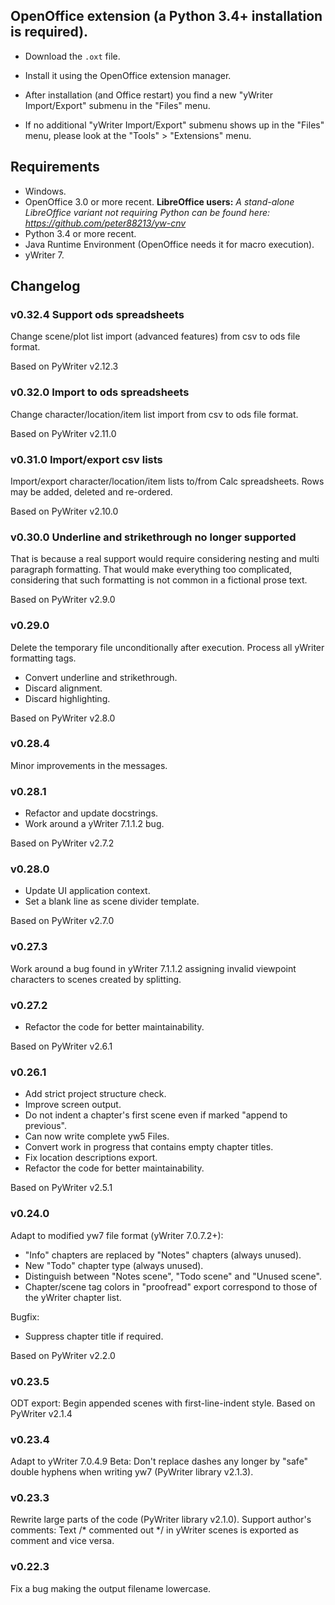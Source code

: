 ## OpenOffice extension (a Python 3.4+ installation is required).

* Download the `.oxt` file.

* Install it using the OpenOffice extension manager.

* After installation (and Office restart) you find a new "yWriter Import/Export" submenu in the "Files" menu.

* If no additional "yWriter Import/Export" submenu shows up in the "Files" menu, please look at the "Tools" > "Extensions" menu.

## Requirements

* Windows.
* OpenOffice 3.0 or more recent.   __LibreOffice users:__  _A stand-alone LibreOffice variant not requiring Python can be found here: https://github.com/peter88213/yw-cnv_
* Python 3.4 or more recent.
* Java Runtime Environment (OpenOffice needs it for macro execution).
* yWriter 7. 

## Changelog

### v0.32.4 Support ods spreadsheets

Change scene/plot list import (advanced features) from csv to ods file format.

Based on PyWriter v2.12.3

### v0.32.0 Import to ods spreadsheets

Change character/location/item list import from csv to ods file format.

Based on PyWriter v2.11.0

### v0.31.0 Import/export csv lists

Import/export character/location/item lists to/from Calc spreadsheets. Rows may be added, deleted and re-ordered.

Based on PyWriter v2.10.0

### v0.30.0 Underline and strikethrough no longer supported

That is because a real support would require considering nesting and multi paragraph formatting. That would make everything too complicated, considering that such formatting is not common in a fictional prose text.

Based on PyWriter v2.9.0

### v0.29.0

Delete the temporary file unconditionally after execution.
Process all yWriter formatting tags.
* Convert underline and strikethrough.
* Discard alignment.
* Discard highlighting.

Based on PyWriter v2.8.0

### v0.28.4

Minor improvements in the messages.

### v0.28.1

* Refactor and update docstrings.
* Work around a yWriter 7.1.1.2 bug.

Based on PyWriter v2.7.2

### v0.28.0

* Update UI application context.
* Set a blank line as scene divider template.

Based on PyWriter v2.7.0

### v0.27.3

Work around a bug found in yWriter 7.1.1.2 assigning invalid viewpoint
characters to scenes created by splitting.

### v0.27.2

* Refactor the code for better maintainability.

Based on PyWriter v2.6.1

### v0.26.1

* Add strict project structure check.
* Improve screen output.
* Do not indent a chapter's first scene even if marked "append to previous".
* Can now write complete yw5 Files.
* Convert work in progress that contains empty chapter titles.
* Fix location descriptions export.
* Refactor the code for better maintainability.

Based on PyWriter v2.5.1

### v0.24.0

Adapt to modified yw7 file format (yWriter 7.0.7.2+):
* "Info" chapters are replaced by "Notes" chapters (always unused).
* New "Todo" chapter type (always unused).
* Distinguish between "Notes scene", "Todo scene" and "Unused scene".
* Chapter/scene tag colors in "proofread" export correspond to those of
the yWriter chapter list.

Bugfix:
* Suppress chapter title if required.

Based on PyWriter v2.2.0

### v0.23.5

ODT export: Begin appended scenes with first-line-indent style.
Based on PyWriter v2.1.4

### v0.23.4

Adapt to yWriter 7.0.4.9 Beta: Don't replace dashes any longer by "safe" double hyphens when writing yw7  (PyWriter library v2.1.3).

### v0.23.3

Rewrite large parts of the code (PyWriter library v2.1.0).
Support author's comments: Text /* commented out */ in yWriter scenes is
exported as comment and vice versa.

### v0.22.3

Fix a bug making the output filename lowercase.
